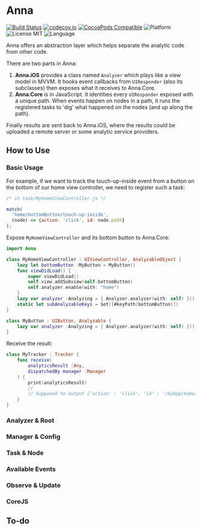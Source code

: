 
# Anna

[![Build Status](https://img.shields.io/travis/coppercash/Anna/master.svg)](https://travis-ci.org/coppercash/Anna)
[![codecov.io](https://codecov.io/gh/coppercash/Anna/branch/master/graphs/badge.svg)](https://codecov.io/github/coppercash/Anna)
[![CocoaPods Compatible](https://img.shields.io/cocoapods/v/Anna.svg)](https://cocoapods.org/pods/Anna)
![Platform](https://img.shields.io/cocoapods/p/Anna.svg)
![License MIT](https://img.shields.io/cocoapods/l/Anna.svg)
![Language](https://img.shields.io/badge/language-Swift%20|%20ObjC-green.svg)

Anna offers an abstraction layer which helps separate the analytic code from other code.

There are two parts in Anna:

1. **Anna.iOS** provides a class named `Analyzer` which plays like a view model in MVVM. It hooks event callbacks from `UIResponder` (also its subclasses) then exposes what it receives to Anna.Core.
2. **Anna.Core** is in JavaScript. It identities every `UIResponder` exposed with a unique path. When events happen on nodes in a path, it runs the registered tasks to 'dig' what happened on the nodes (and up along the path). 

Finally results are sent back to Anna.iOS, where the results could be uploaded a remote server or some analytic service providers.


## How to Use

### Basic Usage

For example, if we want to track the touch-up-inside event from a button on the bottom of our home view controller, we need to register such a task:

```javascript
/* in task/MyHomeViewController.js */

match(
  'home/bottomButton/touch-up-inside',
  (node) => {action: 'click', id: node.path}
);
```

Expose `MyHomeViewController` and its bottom button to Anna.Core:

```swift
import Anna

class MyHomeViewController : UIViewController, AnalyzableObject {
    lazy let bottomButton :MyButton = MyButton()
    func viewDidLoad() {
        super.viewDidLoad()
        self.view.addSubview(self.bottomButton)
        self.analyzer.enable(with: "home")
    }
    lazy var analyzer :Analyzing = { Analyzer.analyzer(with: self) }()
    static let subAnalyzableKeys = Set([#keyPath(bottomButton)])
}

class MyButton : UIButton, Analyzable {
    lazy var analyzer :Analyzing = { Analyzer.analyzer(with: self) }()
}
```

Receive the result:

```swift
class MyTracker : Tracker {
    func receive(
        analyticsResult :Any,
        dispatchedBy manager :Manager
    ) {
        print(analyticsResult)
        //
        // Supposed to output {'action' : 'click', 'id' : '/myApp/home/bottomButton'}
    }
}
```

### Analyzer & Root

### Manager & Config

### Task & Node

### Available Events

### Observe & Update

### CoreJS

## To-do


